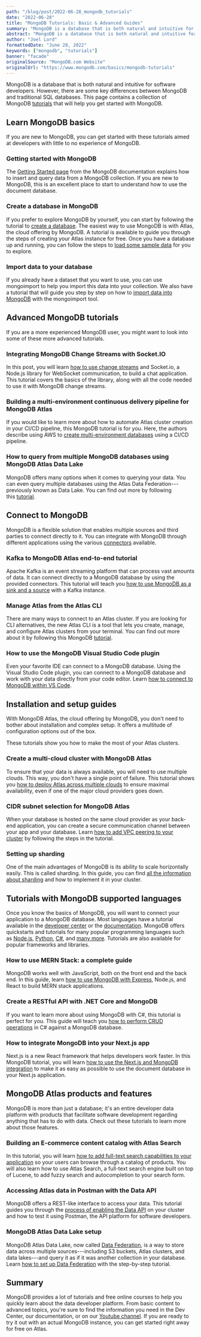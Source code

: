 ```yaml
---
path: "/blog/post/2022-06-28_mongodb_tutorials"
date: "2022-06-28"
title: "MongoDB Tutorials: Basic & Advanced Guides"
summary: "MongoDB is a database that is both natural and intuitive for software developers. However, there are some key differences between MongoDB and traditional SQL databases."
abstract: "MongoDB is a database that is both natural and intuitive for software developers. However, there are some key differences between MongoDB and traditional SQL databases."
author: "Joel Lord"
formattedDate: "June 28, 2022"
keywords: ["mongodb", "tutorials"]
banner: "facade"
originalSource: "MongoDB.com Website"
originalUrl: "https://www.mongodb.com/basics/mongodb-tutorials"
---
```


MongoDB is a database that is both natural and intuitive for software developers. However, there are some key differences between MongoDB and traditional SQL databases. This page contains a collection of MongoDB [tutorials](https://www.mongodb.com/developer/tutorials/) that will help you get started with MongoDB.

Learn MongoDB basics
--------------------

If you are new to MongoDB, you can get started with these tutorials aimed at developers with little to no experience of MongoDB.

### Getting started with MongoDB

The [Getting Started page](https://docs.mongodb.com/manual/tutorial/getting-started/) from the MongoDB documentation explains how to insert and query data from a MongoDB collection. If you are new to MongoDB, this is an excellent place to start to understand how to use the document database.

### Create a database in MongoDB

If you prefer to explore MongoDB by yourself, you can start by following the tutorial to [create a database](https://www.mongodb.com/basics/create-database). The easiest way to use MongoDB is with Atlas, the cloud offering by MongoDB. A tutorial is available to guide you through the steps of creating your Atlas instance for free. Once you have a database up and running, you can follow the steps to [load some sample data](https://www.mongodb.com/docs/atlas/sample-data/) for you to explore.

### Import data to your database

If you already have a dataset that you want to use, you can use mongoimport to help you import this data into your collection. We also have a tutorial that will guide you step by step on how to [import data into MongoDB](https://www.mongodb.com/developer/products/mongodb/mongoimport-guide/) with the mongoimport tool.

Advanced MongoDB tutorials
--------------------------

If you are a more experienced MongoDB user, you might want to look into some of these more advanced tutorials.

### Integrating MongoDB Change Streams with Socket.IO

In this post, you will learn [how to use change streams](https://www.mongodb.com/developer/products/mongodb/mongo-socket-chat-example/) and Socket.io, a Node.js library for WebSocket communication, to build a chat application. This tutorial covers the basics of the library, along with all the code needed to use it with MongoDB change streams.

### Building a multi-environment continuous delivery pipeline for MongoDB Atlas

If you would like to learn more about how to automate Atlas cluster creation in your CI/CD pipeline, this MongoDB tutorial is for you. Here, the authors describe using AWS to [create multi-environment databases](https://www.mongodb.com/developer/products/atlas/building-multi-environment-continuous-delivery-pipeline-mongodb-atlas/) using a CI/CD pipeline.

### How to query from multiple MongoDB databases using MongoDB Atlas Data Lake

MongoDB offers many options when it comes to querying your data. You can even query multiple databases using the Atlas Data Federation---previously known as Data Lake. You can find out more by following this [tutorial](https://www.mongodb.com/developer/products/atlas/query-multiple-databases-with-atlas-data-lake/).

Connect to MongoDB
------------------

MongoDB is a flexible solution that enables multiple sources and third parties to connect directly to it. You can integrate with MongoDB through different applications using the various [connectors](https://www.mongodb.com/connectors) available.

### Kafka to MongoDB Atlas end-to-end tutorial

Apache Kafka is an event streaming platform that can process vast amounts of data. It can connect directly to a MongoDB database by using the provided connectors. This tutorial will teach you [how to use MongoDB as a sink and a source](https://www.mongodb.com/developer/products/mongodb/kafka-mongodb-atlas-tutorial/) with a Kafka instance.

### Manage Atlas from the Atlas CLI

There are many ways to connect to an Atlas cluster. If you are looking for CLI alternatives, the new Atlas CLI is a tool that lets you create, manage, and configure Atlas clusters from your terminal. You can find out more about it by following this MongoDB [tutorial](https://www.mongodb.com/docs/atlas/cli/stable/atlas-cli-tutorials/).

### How to use the MongoDB Visual Studio Code plugin

Even your favorite IDE can connect to a MongoDB database. Using the Visual Studio Code plugin, you can connect to a MongoDB database and work with your data directly from your code editor. Learn [how to connect to MongoDB within VS Code](https://www.mongodb.com/developer/products/mongodb/mongodb-visual-studio-code-plugin/).

Installation and setup guides
-----------------------------

With MongoDB Atlas, the cloud offering by MongoDB, you don't need to bother about installation and complex setup. It offers a multitude of configuration options out of the box.

These tutorials show you how to make the most of your Atlas clusters.

### Create a multi-cloud cluster with MongoDB Atlas

To ensure that your data is always available, you will need to use multiple clouds. This way, you don't have a single point of failure. This tutorial shows you [how to deploy Atlas across multiple clouds](https://www.mongodb.com/developer/products/atlas/setup-multi-cloud-cluster-mongodb-atlas/) to ensure maximal availability, even if one of the major cloud providers goes down.

### CIDR subnet selection for MongoDB Atlas

When your database is hosted on the same cloud provider as your back-end application, you can create a secure communication channel between your app and your database. Learn [how to add VPC peering to your cluster](https://www.mongodb.com/developer/products/atlas/cidr-subnet-selection-atlas/) by following the steps in the tutorial.

### Setting up sharding

One of the main advantages of MongoDB is its ability to scale horizontally easily. This is called sharding. In this guide, you can find [all the information about sharding](https://www.mongodb.com/docs/manual/sharding/) and how to implement it in your cluster.

Tutorials with MongoDB supported languages
------------------------------------------

Once you know the basics of MongoDB, you will want to connect your application to a MongoDB database. Most languages have a tutorial available in the [developer center](https://www.mongodb.com/developer/) or the [documentation](https://www.mongodb.com/docs/drivers/). MongoDB offers quickstarts and tutorials for many popular programming languages such as [Node.js](https://www.mongodb.com/docs/drivers/node/current/quick-start/), [Python](https://pymongo.readthedocs.io/en/stable/tutorial.html), [C#](https://www.mongodb.com/languages/how-to-use-mongodb-with-dotnet), and [many more](https://www.mongodb.com/languages). Tutorials are also available for popular frameworks and libraries.

### How to use MERN Stack: a complete guide

MongoDB works well with JavaScript, both on the front end and the back end. In this guide, learn [how to use MongoDB with Express](https://www.mongodb.com/languages/mern-stack-tutorial), Node.js, and React to build MERN stack applications.

### Create a RESTful API with .NET Core and MongoDB

If you want to learn more about using MongoDB with C#, this tutorial is perfect for you. This guide will teach you [how to perform CRUD operations](https://www.mongodb.com/developer/languages/csharp/create-restful-api-dotnet-core-mongodb/) in C# against a MongoDB database.

### How to integrate MongoDB into your Next.js app

Next.js is a new React framework that helps developers work faster. In this MongoDB tutorial, you will learn [how to use the Next.js and MongoDB integration](https://www.mongodb.com/developer/languages/javascript/nextjs-with-mongodb/) to make it as easy as possible to use the document database in your Next.js application.

MongoDB Atlas products and features
-----------------------------------

MongoDB is more than just a database; it's an entire developer data platform with products that facilitate software development regarding anything that has to do with data. Check out these tutorials to learn more about those features.

### Building an E-commerce content catalog with Atlas Search

In this tutorial, you will learn [how to add full-text search capabilities to your application](https://www.mongodb.com/developer/products/atlas/building-e-commerce-content-catalog-atlas-search/) so your users can browse through a catalog of products. You will also learn how to use Atlas Search, a full-text search engine built on top of Lucene, to add fuzzy search and autocompletion to your search form.

### Accessing Atlas data in Postman with the Data API

MongoDB offers a REST-like interface to access your data. This tutorial guides you through the [process of enabling the Data API](https://www.mongodb.com/developer/products/atlas/data-api-postman/) on your cluster and how to test it using Postman, the API platform for software developers.

### MongoDB Atlas Data Lake setup

MongoDB Atlas Data Lake, now called [Data Federation](https://www.mongodb.com/docs/atlas/data-federation/), is a way to store data across multiple sources---including S3 buckets, Atlas clusters, and data lakes---and query it as if it was another collection in your database. Learn [how to set up Data Federation](https://www.mongodb.com/developer/products/atlas/atlas-data-lake-setup/) with the step-by-step tutorial.

Summary
-------

MongoDB provides a lot of tutorials and free online courses to help you quickly learn about the data developer platform. From basic content to advanced topics, you're sure to find the information you need in the Dev Center, our documentation, or on our [Youtube channel](https://www.youtube.com/user/mongodb). If you are ready to try it out with an actual MongoDB instance, you can get started right away for free on Atlas.